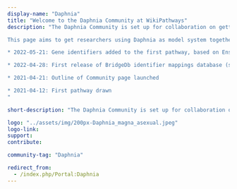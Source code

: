 ```yaml
---
display-name: "Daphnia"
title: "Welcome to the Daphnia Community at WikiPathways"
description: "The Daphnia Community is set up for collaboration on getting knowledge together about the biological processes in the [Daphnia magna](https://en.wikipedia.org/wiki/Daphnia_magna) species. Browse, draw, analyze, download, publish and share Daphnia pathways of your interest.

This page aims to get researchers using Daphnia as model system together and develop a biological pathway knowledge base to support understanding experimental data, particular (multi)omics data.

* 2022-05-21: Gene identifiers added to the first pathway, based on Ensembl gene name matches

* 2022-04-28: First release of BridgeDb identifier mappings database (see [https://zenodo.org/record/6500401](https://zenodo.org/record/6500401))

* 2021-04-21: Outline of Community page launched

* 2021-04-12: First pathway drawn
"

short-description: "The Daphnia Community is set up for collaboration on getting knowledge together about the biological processes in the Daphnia magna species."

logo: "../assets/img/200px-Daphnia_magna_asexual.jpeg"
logo-link: 
support: 
contribute:

community-tag: "Daphnia"

redirect_from:
  - /index.php/Portal:Daphnia 
---
```

